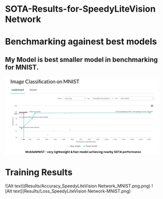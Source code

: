 # SOTA-Results-for-SpeedyLiteVision Network

# Benchmarking againest best models 

## My Model is best smaller model in benchmarking for MNIST. 
![Alt text](Results/MNIST_Benchmarking.png)

# Training Results 
![Alt text](Results/Accuracy_SpeedyLiteVision Network_MNIST.png.png)
![Alt text](Results/Loss_SpeedyLiteVision Network-MNIST.png)
